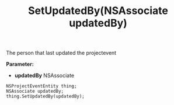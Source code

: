 ﻿---
uid: crmscript_ref_NSProjectEventEntity_SetUpdatedBy
title: SetUpdatedBy(NSAssociate updatedBy)
intellisense: NSProjectEventEntity.SetUpdatedBy
keywords: NSProjectEventEntity, GetUpdatedBy
so.topic: reference
---

The person that last updated the projectevent

**Parameter:** 
 - **updatedBy** NSAssociate

```crmscript
NSProjectEventEntity thing;
NSAssociate updatedBy;
thing.SetUpdatedBy(updatedBy);
```

